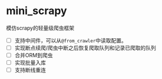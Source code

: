 # mini_scrapy
模仿scrapy的轻量级爬虫框架

- [ ] 支持中间件，可以从`@from_crawler`中读取配置。
- [ ] 实现断点续爬/爬虫中断之后恢复爬取队列和记录已爬取的队列
- [ ] 合并ORM到爬虫
- [ ] 实现批量入库
- [ ] 支持断线重连